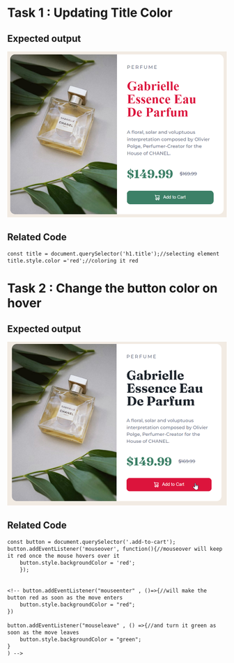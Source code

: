 # Task 1 : Updating Title Color


## Expected output

![Expected Output](./ass9.1-after.png)

## Related Code

```
const title = document.querySelector('h1.title');//selecting element
title.style.color ='red';//coloring it red
```
# Task 2 : Change the button color on hover


## Expected output

![Expected Output](./ass9.2-after.png)

## Related Code

```
const button = document.querySelector('.add-to-cart');
button.addEventListener('mouseover', function(){//mouseover will keep it red once the mouse hovers over it
    button.style.backgroundColor = 'red';
    });


<!-- button.addEventListener("mouseenter" , ()=>{//will make the button red as soon as the move enters
    button.style.backgroundColor = "red";
})

button.addEventListener("mouseleave" , () =>{//and turn it green as soon as the move leaves
    button.style.backgroundColor = "green";
}
) -->
```